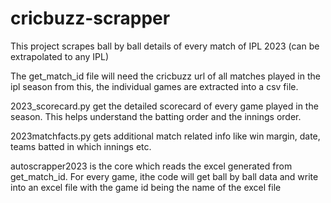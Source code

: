 # cricbuzz-scrapper
This project scrapes ball by ball details of every match of IPL 2023 (can be extrapolated to any IPL)

The get_match_id file will need the cricbuzz url of all matches played in the ipl season from this, the individual games are extracted into a csv file.

2023_scorecard.py get the detailed scorecard of every game played in the season. This helps understand the batting order and the innings order.

2023matchfacts.py gets additional match related info like win margin, date, teams batted in which innings etc.

autoscrapper2023 is the core which reads the excel generated from get_match_id. For every game, ithe code will get ball by ball data and write into an excel file with the game id being the name of the excel file
